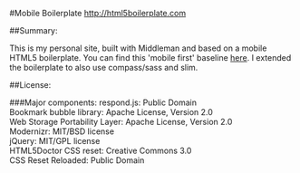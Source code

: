 #Mobile Boilerplate
http://html5boilerplate.com

##Summary:

This is my personal site, built with Middleman and based on a mobile HTML5 boilerplate. You can find this 'mobile first' baseline [here](https://github.com/shichuan/mobile-html5-boilerplate). I extended the boilerplate to also use compass/sass and slim.

##License:

###Major components:
respond.js: Public Domain<br />
Bookmark bubble library: Apache License, Version 2.0<br />
Web Storage Portability Layer: Apache License, Version 2.0<br />
Modernizr: MIT/BSD license<br />
jQuery: MIT/GPL license<br />
HTML5Doctor CSS reset: Creative Commons 3.0 <br />
CSS Reset Reloaded: Public Domain 